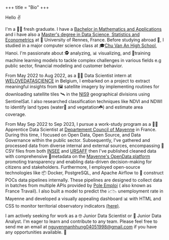 +++
title = "Bio"
+++

Hello ✌️

I'm a 👨‍🎓 fresh graduate. I have a [Bachelor in Mathematics and Applications ](https://math.univ-rennes.fr/licence-de-mathematiques-l3) and i have also a [Master's degree in Data Science, Statistics and Econometrics](https://sites-formations.univ-rennes2.fr/master-mas/components/formation/m2-rennes1.html) at 🏫 University of Rennes, France. Before studying abroad 🛫, I studied in a major computer science class at 🎓[Chu Van An High School](https://en.wikipedia.org/wiki/Chu_V%C4%83n_An_High_School,_Hanoi), Hanoi. I'm passionate about 🕵️ analyzing, 📊 visualizing, and 🧘training machine learning models to tackle complex challenges in various fields e.g public sector, financial modeling and customer behavior.

From May 2022 to Aug 2022, as a 👨‍💻 Data Scientist intern at [WELOVEDATASCIENCE](https://welovedatascience.com/) in Belgium, I embarked on a project to extract meaningful insights from 🖼️ satellite imagery by implementing routines for downloading satellite tiles 🛰️ in the [NIS9](https://statbel.fgov.be/fr/propos-de-statbel/methodologie/classifications/geographie) geographical divisions using SentinelSat. I also researched classification techniques like NDVI and NDWI to identify land types (water🥏 and vegetation☘️) and estimate area coverage.

From May Sep 2022 to Sep 2023, I pursue a work-study program as a 👨‍💻 Apprentice Data Scientist at [Departement Council of Mayenne](https://en.wikipedia.org/wiki/Departmental_Council_of_Mayenne) in France. During this time, I focused on Open Data, Open Source, and Data Governance within the public sector. Subsequently, I've gathered and processed data from diverse internal and external sources, encompassing 📁 CSV files from both [INSEE](https://www.insee.fr/fr/accueil) and [URSAFF](https://www.urssaf.fr/accueil.html) then I've published cleaned data with comprehensive 📑metadata on the [Mayenne's OpenData platform](https://data.lamayenne.fr/pages/home/) promoting transparency and enabling data-driven decision-making for citizens and stakeholders. Furthermore, I employed open-source technologies like 📦 Docker, PostgreSQL, and Apache Airflow to 🔧 construct POCs data pipelines internally. These pipelines are designed to collect data in batches from multiple APIs provided by [Pole Emploi](https://francetravail.io/data/api) ( also known as France Travail). I also built a model to predict the 📈📉 unemployment rate in Mayenne and developed a visually appealing dashboard 📊 with HTML and CSS to monitor territorial observatory indicators [(here)](https://data.lamayenne.fr/pages/observatoire/#population-emploi-logement-revenus).

I am actively seeking for work as a 🤓 Junior Data Scientist or 🧐 Junior Data Analyst. I'm eager to learn and contribute to any team. Please feel free to send me an email at [nguyenmanhhung04051998@gmail.com](mailto:nguyenmanhhung04051998@gmail.com) if you have any opportunities available. 🤝

<!-- ## [Master 1 cours](https://formations.univ-rennes.fr/annee/master-1-mathematiques-appliquees-statistiques-0): 
- [Inferential statistics](https://formations.univ-rennes.fr/statistique-inferentielle): Hypothesis testing, Loss function,..
- [Factor analysis of data](https://formations.univ-rennes.fr/analyse-factorielle-des-donnees): PCA, CFA, MFMA
- [Linear regression and analysis of variance](https://formations.univ-rennes.fr/regression-lineaire-et-analyse-la-variance): Gaussian linear model, OLS, Variables selections
- [Econometrics and economic modeling](https://formations.univ-rennes.fr/econometrie-et-modelisation-economique): MCG, collinearity, heteroskedasticity, autocorrelation
- [Advanced econometrics](https://formations.univ-rennes.fr/enseignement/econometrie-avancee-causalite-lasso-ridge): Causality, Lasso, Ridge, Elastic net
- [Economic analysis applied to markets](https://formations.univ-rennes.fr/analyse-economique-appliquee-aux-marches)
- [Database](https://formations.univ-rennes.fr/base-de-donnees-0): Joins,  Subqueries, Data modification
- [R and SAS Advanced](https://formations.univ-rennes.fr/logiciels-statistiques-avances)
- [Python Programming](https://formations.univ-rennes.fr/programmation-python)
- [Unsupervised learning](https://formations.univ-rennes.fr/apprentissage-non-supervise): CAH, K-means, Mixture models and EM algorithm
- [Supervised learning](https://lrouviere.github.io/page_perso/cours/apprentissage_sup.html): SVM, Random Forests, Gradient boosting, hold-out, cross-validation, loss function 
- [Logistic model and discriminant analysis](https://formations.univ-rennes.fr/modele-logistique-et-analyse-discriminante): IRLS, LDA, QDA, AIC,BIC, MLE
- [Time series and forecasts](https://formations.univ-rennes.fr/series-temporelles-avancees): Box-Jenkins, ECM, ARIMA, ARIMAX,...
- [Data visualization](https://formations.univ-rennes.fr/visualisation-des-donnees): ggplot2, ggmap, sf et leaflet, matplotlib, bokeh
## [Master 2 cours](https://sites-formations.univ-rennes2.fr/master-mas/components/formation/m2-rennes1.html):
- [Social Network Analysis](https://sites-formations.univ-rennes2.fr/master-mas/cours/M2/rennes1/analyse_reseaux_sociaux/): Centrality, Detection Community, Recommandation
- [Deep Learning](https://sites-formations.univ-rennes2.fr/master-mas/cours/M2/rennes1/deeplearning/): LSTM, RNN, CNN, Generative,...
- [NLP](https://sites-formations.univ-rennes2.fr/master-mas/cours/M2/rennes1/natural-language-processing/): Word2Vec, BERT, Topic Modeling
- [Spatial data models](https://sites-formations.univ-rennes2.fr/master-mas/cours/M2/rennes1/donnees-spatiale/)
- [Panel data models and mixed models](https://sites-formations.univ-rennes2.fr/master-mas/cours/M2/rennes1/modeles-donnees-panel-mixtes/)
- Data Engineering: Docker, ETL, ...
- [Data management et Business Intelligence](https://sites-formations.univ-rennes2.fr/master-mas/cours/M2/rennes1/data-managment-bi/): PowerBI, Qlik Sense
- [Marketing](https://sites-formations.univ-rennes2.fr/master-mas/cours/M2/rennes1/marketing/) -->